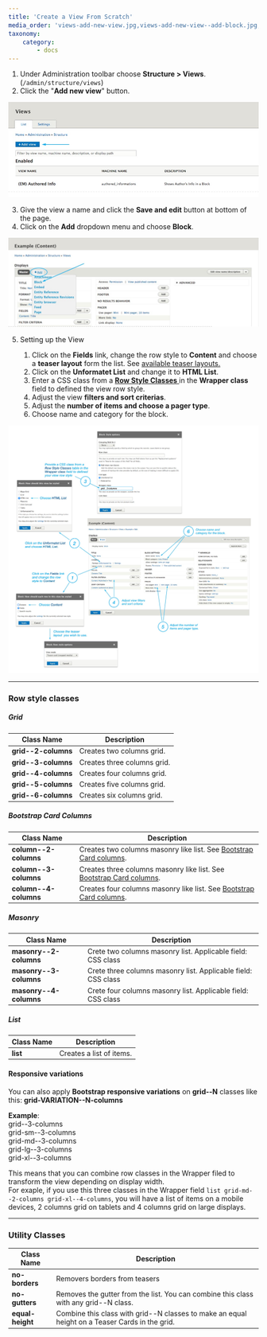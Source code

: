 ```yaml
---
title: 'Create a View From Scratch'
media_order: 'views-add-new-view.jpg,views-add-new-view--add-block.jpg,views-add-new-view--from-scratch.jpg'
taxonomy:
    category:
        - docs
---
```


1. Under Administration toolbar choose **Structure > Views**. (`/admin/structure/views`)
2. Click the "**Add new view**" button.

![](views-add-new-view.jpg)

3. Give the view a name and click the **Save and edit** button at bottom of the page.
4. Click on the **Add** dropdown menu and choose **Block**.

![](views-add-new-view--add-block.jpg)

5.  Setting up the View

     1. Click on the **Fields** link, change the row style to **Content** and choose a **teaser layout** form the list. See [available teaser layouts.](/views-and-teasers/available-teaser-layouts)
     2. Click on the **Unformatet List** and change it to **HTML List**.
     3. Enter a CSS class from a [**Row Style Classes** ](#row-style-classes) in the **Wrapper class** field to defined the view row style.
     4. Adjust the view **filters and sort criterias**.
     5. Adjust the **number of items and choose a pager type**.
     6. Choose name and category for the block.

![](views-add-new-view--from-scratch.jpg)

---

### Row style classes

##### Grid

| Class Name | Description |
| -------------- | ------------- |
| **grid--2-columns** | Creates two columns grid. |
| **grid--3-columns** | Creates three columns grid. |
| **grid--4-columns** | Creates four columns grid. |
| **grid--5-columns** | Creates five columns grid. |
| **grid--6-columns** | Creates six columns grid. |

##### Bootstrap Card Columns

| Class Name | Description |
| -------------- | ------------- |
| **column--2-columns** | Creates two columns masonry like list. See [Bootstrap Card columns](https://getbootstrap.com/docs/4.0/components/card/#card-columns). |
| **column--3-columns** | Creates three columns masonry like list. See [Bootstrap Card columns](https://getbootstrap.com/docs/4.0/components/card/#card-columns). |
| **column--4-columns** | Creates four columns masonry like list. See [Bootstrap Card columns](https://getbootstrap.com/docs/4.0/components/card/#card-columns). |

##### Masonry

| Class Name | Description |
| -------------- | ------------- |
| **masonry--2-columns** | Crete two columns masonry list. Applicable field: CSS class |
| **masonry--3-columns** | Crete three columns masonry list. Applicable field: CSS class |
| **masonry--4-columns** | Crete four columns masonry list. Applicable field: CSS class |

##### List

| Class Name | Description |
| -------------- | ------------- |
| **list** | Creates a list of items. |

#### Responsive variations 

You can also apply **Bootstrap responsive variations** on **grid--N** classes like this: **grid-VARIATION--N-columns**

**Example**:<br>
grid--3-columns<br>
grid-sm--3-columns<br>
grid-md--3-columns<br>
grid-lg--3-columns<br>
grid-xl--3-columns<br>

This means that you can combine row classes in the Wrapper filed to transform the view depending on display width.<br>
For exaple, if you use this three classes in the Wrapper field `list grid-md--2-columns grid-xl--4-columns`, you will have a list of items on a mobile devices, 2 columns grid on tablets and  4 columns grid on large displays.

---

### Utility Classes

| Class Name | Description |
| ---------- | ----------- |
| **no-borders** | Removers borders from teasers |
| **no-gutters** | Removes the gutter from the list.  You can combine this class with any grid--N class. |
| **equal-height** | Combine this class with grid--N classes to make an equal height on a Teaser Cards in the grid. |
